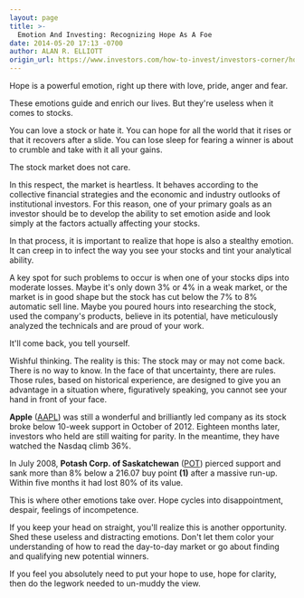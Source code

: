 ```yaml
---
layout: page
title: >-
  Emotion And Investing: Recognizing Hope As A Foe
date: 2014-05-20 17:13 -0700
author: ALAN R. ELLIOTT
origin_url: https://www.investors.com/how-to-invest/investors-corner/how-hope-threatens-investment-success/
---
```


Hope is a powerful emotion, right up there with love, pride, anger and fear.

These emotions guide and enrich our lives. But they're useless when it comes to stocks.

You can love a stock or hate it. You can hope for all the world that it rises or that it recovers after a slide. You can lose sleep for fearing a winner is about to crumble and take with it all your gains.

The stock market does not care.

In this respect, the market is heartless. It behaves according to the collective financial strategies and the economic and industry outlooks of institutional investors. For this reason, one of your primary goals as an investor should be to develop the ability to set emotion aside and look simply at the factors actually affecting your stocks.

In that process, it is important to realize that hope is also a stealthy emotion. It can creep in to infect the way you see your stocks and tint your analytical ability.

A key spot for such problems to occur is when one of your stocks dips into moderate losses. Maybe it's only down 3% or 4% in a weak market, or the market is in good shape but the stock has cut below the 7% to 8% automatic sell line. Maybe you poured hours into researching the stock, used the company's products, believe in its potential, have meticulously analyzed the technicals and are proud of your work.

It'll come back, you tell yourself.

Wishful thinking. The reality is this: The stock may or may not come back. There is no way to know. In the face of that uncertainty, there are rules. Those rules, based on historical experience, are designed to give you an advantage in a situation where, figuratively speaking, you cannot see your hand in front of your face.

**Apple** ([AAPL](https://research.investors.com/quote.aspx?symbol=AAPL)) was still a wonderful and brilliantly led company as its stock broke below 10-week support in October of 2012. Eighteen months later, investors who held are still waiting for parity. In the meantime, they have watched the Nasdaq climb 36%.

In July 2008, **Potash Corp. of Saskatchewan** ([POT](https://research.investors.com/quote.aspx?symbol=POT)) pierced support and sank more than 8% below a 216.07 buy point **(1)** after a massive run-up. Within five months it had lost 80% of its value.

This is where other emotions take over. Hope cycles into disappointment, despair, feelings of incompetence.

If you keep your head on straight, you'll realize this is another opportunity. Shed these useless and distracting emotions. Don't let them color your understanding of how to read the day-to-day market or go about finding and qualifying new potential winners.

If you feel you absolutely need to put your hope to use, hope for clarity, then do the legwork needed to un-muddy the view.
